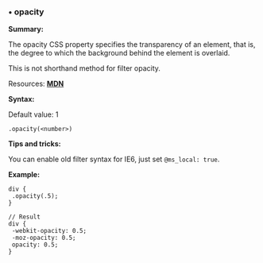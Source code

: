 ### <a name="opacity"></a> &#8226; opacity
**Summary:**

The opacity CSS property specifies the transparency of an element, that is, the degree to which the background behind the element is overlaid.  

This is not shorthand method for filter opacity.

Resources: **[MDN](https://developer.mozilla.org/en-US/docs/Web/CSS/opacity)**

**Syntax:**

Default value: 1

    .opacity(<number>) 

**Tips and tricks:**

  You can enable old filter syntax for IE6, just set `@ms_local: true`.
  
**Example:**

    div {
     .opacity(.5);
    }
    
    // Result
    div {
     -webkit-opacity: 0.5;
     -moz-opacity: 0.5;
     opacity: 0.5;
    }


